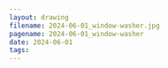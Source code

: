 ```yaml
---
layout: drawing
filename: 2024-06-01_window-washer.jpg
pagename: 2024-06-01_window-washer
date: 2024-06-01
tags:
---
```

